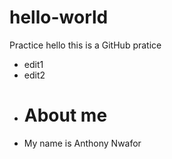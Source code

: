 # hello-world
Practice
hello this is a GitHub pratice
- edit1
- edit2
+ # About me
+ My name is Anthony Nwafor
